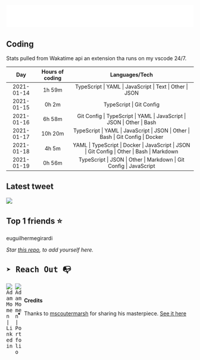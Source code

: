 
![test image size](/assets/welcome_message.gif)

## Coding
Stats pulled from Wakatime api an extension tha runs on my vscode 24/7.

|Day|Hours of coding|Languages/Tech|
|:-:|:-:|:-:|
|2021-01-14|1h 59m|TypeScript &#124; YAML &#124; JavaScript &#124; Text &#124; Other &#124; JSON|
|2021-01-15|0h 2m|TypeScript &#124; Git Config|
|2021-01-16|6h 58m|Git Config &#124; TypeScript &#124; YAML &#124; JavaScript &#124; JSON &#124; Other &#124; Bash|
|2021-01-17|10h 20m|TypeScript &#124; YAML &#124; JavaScript &#124; JSON &#124; Other &#124; Bash &#124; Git Config &#124; Docker|
|2021-01-18|4h 5m|YAML &#124; TypeScript &#124; Docker &#124; JavaScript &#124; JSON &#124; Git Config &#124; Other &#124; Bash &#124; Markdown|
|2021-01-19|0h 56m|TypeScript &#124; JSON &#124; Other &#124; Markdown &#124; Git Config &#124; JavaScript|

## Latest tweet
[<img src="<tweet-image-url>" width="400">](https://twitter.com/adammomen8/status/1316739109638090754)

## Top 1 friends ⭐️
euguilhermegirardi

*Star [this repo](https://github.com/AdamMomen/AdamMomen), to add yourself here.*


<samp>

## ➤ Reach Out :mailbox_with_no_mail:

>
  <a href="https://www.linkedin.com/in/adam-momen-99596275/">
     <img align="left" alt="Adam Momen | Linkedin" width="24px" src="./assets/Linkedin.svg" />
   </a>

   <a href="https://adammomen.com/">
     <img align="left" alt="Adam Momen | Portfolio" width="24px" src="./assets/web.svg" />
   </a>

</samp>

<br>

#### Credits
* Thanks to [mscoutermarsh](https://github.com/mscoutermarsh) for sharing his masterpiece. [See it here](https://github.com/mscoutermarsh/mscoutermarsh)